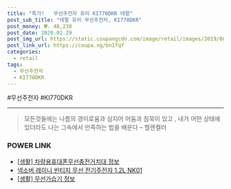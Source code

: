 ```yaml
--- 
title: "특가!   무선주전자 유리 KI770DKR 테팔" 
post_sub_title: "테팔 유리 무선주전자, KI770DKR" 
post_money: ₩. 48,230 
post_date: 2020.01.29 
post_img_url: https://static.coupangcdn.com/image/retail/images/2019/08/19/18/5/50b59448-0fa8-4991-a563-7ec8167982c1.jpg 
post_link_url: https://coupa.ng/bnIfqY 
categories: 
  - retail 
tags: 
  - 무선주전자 
  - KI770DKR 
--- 
```

  #무선주전자 #KI770DKR 
<hr> 

> 모든것들에는 나름의 경이로움과 심지어 어둠과 침묵이 있고 , 내가 어떤 상태에 있더라도 나는 그속에서 만족하는 법을 배운다 – 헬렌켈러 


### POWER LINK

* <a href="https://blog.naver.com/sakai111/221763859233" target="_blank"> [생활] 차량용휴대폰무선충전거치대 정보 </a>
* <a href="https://blog.naver.com/fasyy4321/221790265055" target="_blank">넥소버 레이나 빈티지 무선 전기주전자 1.2L NK01</a>
* <a href="https://blog.naver.com/fasyy4321/221762505396" target="_blank"> [생활] 무선가습기 정보 </a>
